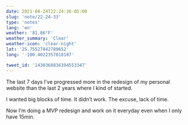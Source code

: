 ```yaml
---
date: 2021-08-24T22:24:36-05:00
slug: 'note/22-24-33'
type: 'notes'
lang: 'en'
weather: '81.86°F'
weather_summary: 'Clear'
weather-icon: 'clear-night'
lat: '25.75527842789652'
long: '-100.4022357018187'

tweet_id: '1430368836394553347'
---
```

The last 7 days I’ve progressed more in the redesign of my personal website than the last 2 years where I kind of started.

I wanted big blocks of time. It didn’t work. The excuse, lack of time.

Now I’m doing a MVP redesign and work on it everyday even when I only have 15min.